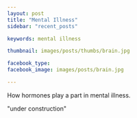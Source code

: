 ```yaml
---
layout: post
title: "Mental Illness"
sidebar: "recent_posts"

keywords: mental illness

thumbnail: images/posts/thumbs/brain.jpg

facebook_type: 
facebook_image: images/posts/brain.jpg

---
```

How hormones play a part in mental illness.

"under construction"
